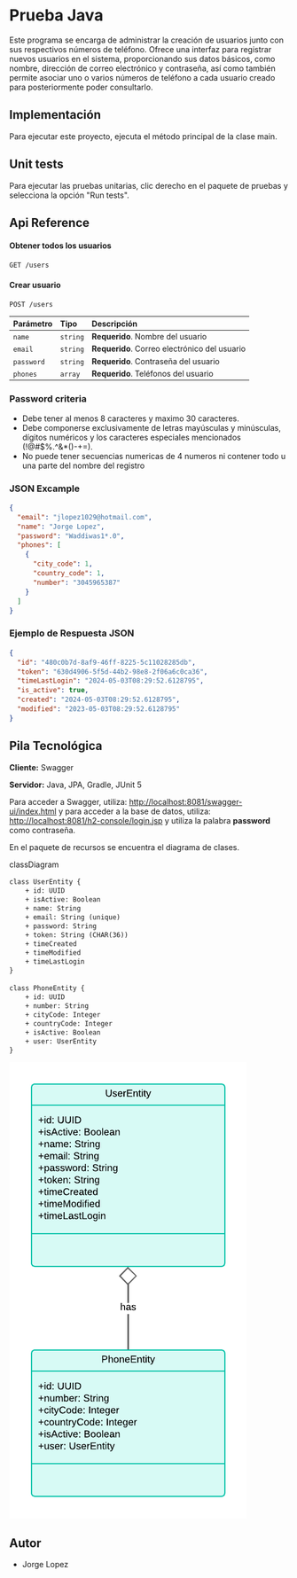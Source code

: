# Prueba Java

Este programa se encarga de administrar la creación de usuarios junto con sus respectivos números de teléfono. Ofrece una interfaz para registrar nuevos usuarios en el sistema, proporcionando sus datos básicos, como nombre, dirección de correo electrónico y contraseña, así como también permite asociar uno o varios números de teléfono a cada usuario creado para posteriormente poder consultarlo.

## Implementación

Para ejecutar este proyecto, ejecuta el método principal de la clase main.

## Unit tests

Para ejecutar las pruebas unitarias, clic derecho en el paquete de pruebas y selecciona la opción "Run tests".

## Api Reference

#### Obtener todos los usuarios

```http
GET /users
```

#### Crear usuario

```http
POST /users
```

| Parámetro | Tipo     | Descripción                       |
| :-------- | :------- | :-------------------------------- |
| `name`    | `string` | **Requerido**. Nombre del usuario |
| `email`   | `string` | **Requerido**. Correo electrónico del usuario |
| `password`| `string` | **Requerido**. Contraseña del usuario |
| `phones`  | `array`  | **Requerido**. Teléfonos del usuario |

### Password criteria

- Debe tener al menos 8 caracteres y maximo 30 caracteres.
- Debe componerse exclusivamente de letras mayúsculas y minúsculas, dígitos numéricos y los caracteres especiales mencionados (!@#$%.^&*()\-+=). 
- No puede tener secuencias numericas de 4 numeros ni contener todo u una parte del nombre del registro

### JSON Excample

```json
{
  "email": "jlopez1029@hotmail.com",
  "name": "Jorge Lopez",
  "password": "Waddiwas1*.0",
  "phones": [
    {
      "city_code": 1,
      "country_code": 1,
      "number": "3045965387"
    }
  ]
}
```

### Ejemplo de Respuesta JSON

```json
{
  "id": "480c0b7d-8af9-46ff-8225-5c11028285db",
  "token": "630d4906-5f5d-44b2-98e8-2f06a6c0ca36",
  "timeLastLogin": "2024-05-03T08:29:52.6128795",
  "is_active": true,
  "created": "2024-05-03T08:29:52.6128795",
  "modified": "2023-05-03T08:29:52.6128795"
}
```

## Pila Tecnológica

**Cliente:** Swagger

**Servidor:** Java, JPA, Gradle, JUnit 5

Para acceder a Swagger, utiliza: [http://localhost:8081/swagger-ui/index.html](http://localhost:8081/swagger-ui/index.html) y 
para acceder a la base de datos, utiliza: [http://localhost:8081/h2-console/login.jsp](http://localhost:8081/h2-console/login.jsp) y utiliza la palabra **password** como contraseña. 

En el paquete de recursos se encuentra el diagrama de clases.

classDiagram

    class UserEntity {
        + id: UUID
        + isActive: Boolean
        + name: String
        + email: String (unique)
        + password: String
        + token: String (CHAR(36))
        + timeCreated
        + timeModified
        + timeLastLogin
    }
    
    class PhoneEntity {
        + id: UUID
        + number: String
        + cityCode: Integer
        + countryCode: Integer
        + isActive: Boolean
        + user: UserEntity
    }
	
![Diagrama de clases](/src/main/resources/PruebaNisum.png)


## Autor

- Jorge Lopez

